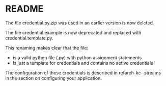 # README 

The file credential.py.zip  was used in an earlier version is now deleted. 

The file credential.example is now deprecated and replaced with credential.template.py.

This renaming makes clear that the file: 
 - is a valid python file (.py) with python assignment statements 
 - is just a template for credentials and contains no active credentials 
 
 The configuration of these credentials is described in refarch-kc- streams in the section on configuring your application. 

